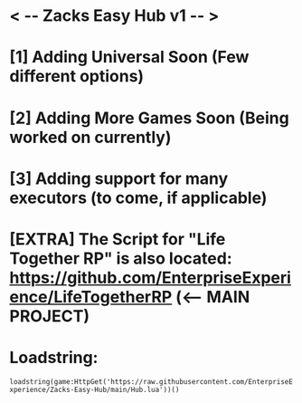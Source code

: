 # < -- Zacks Easy Hub v1 -- >
# [1] Adding Universal Soon (Few different options)
# [2] Adding More Games Soon (Being worked on currently)
# [3] Adding support for many executors (to come, if applicable)

# [EXTRA] The Script for "Life Together RP" is also located: https://github.com/EnterpriseExperience/LifeTogetherRP (<-- MAIN PROJECT)

# Loadstring: 
`loadstring(game:HttpGet('https://raw.githubusercontent.com/EnterpriseExperience/Zacks-Easy-Hub/main/Hub.lua'))()`
